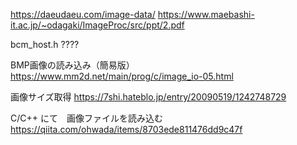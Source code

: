 https://daeudaeu.com/image-data/
https://www.maebashi-it.ac.jp/~odagaki/ImageProc/src/ppt/2.pdf



bcm_host.h ????

BMP画像の読み込み（簡易版）
https://www.mm2d.net/main/prog/c/image_io-05.html

画像サイズ取得
https://7shi.hateblo.jp/entry/20090519/1242748729


C/C++ にて　画像ファイルを読み込む
https://qiita.com/ohwada/items/8703ede811476dd9c47f